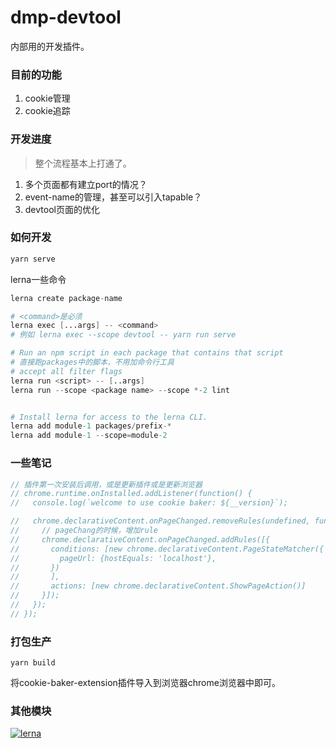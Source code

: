 # dmp-devtool

内部用的开发插件。

### 目前的功能

1. cookie管理
2. cookie追踪

### 开发进度

> 整个流程基本上打通了。

1. 多个页面都有建立port的情况？
2. event-name的管理，甚至可以引入tapable？
3. devtool页面的优化

### 如何开发

```s
yarn serve
```

lerna一些命令
```s
lerna create package-name

# <command>是必须
lerna exec [...args] -- <command>
# 例如 lerna exec --scope devtool -- yarn run serve

# Run an npm script in each package that contains that script
# 直接跑packages中的脚本，不用加命令行工具
# accept all filter flags
lerna run <script> -- [..args]
lerna run --scope <package name> --scope *-2 lint


# Install lerna for access to the lerna CLI.
lerna add module-1 packages/prefix-*
lerna add module-1 --scope=module-2
```

### 一些笔记

```js
// 插件第一次安装后调用，或是更新插件或是更新浏览器
// chrome.runtime.onInstalled.addListener(function() {
//   console.log(`welcome to use cookie baker: ${__version}`);

//   chrome.declarativeContent.onPageChanged.removeRules(undefined, function() {
//     // pageChang的时候，增加rule
//     chrome.declarativeContent.onPageChanged.addRules([{
//       conditions: [new chrome.declarativeContent.PageStateMatcher({
//         pageUrl: {hostEquals: 'localhost'},
//       })
//       ],
//       actions: [new chrome.declarativeContent.ShowPageAction()]
//     }]);
//   });
// });
```

### 打包生产

```shell
yarn build
```

将cookie-baker-extension插件导入到浏览器chrome浏览器中即可。

### 其他模块

[![lerna](https://img.shields.io/badge/maintained%20with-lerna-cc00ff.svg)](https://lerna.js.org/)
